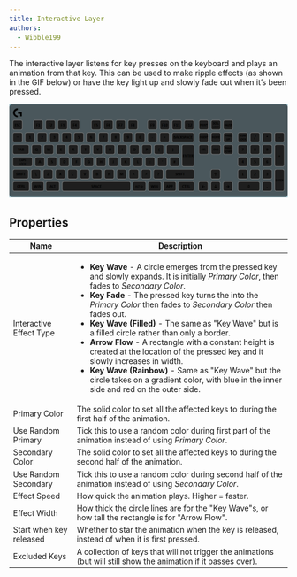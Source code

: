 ```yaml
---
title: Interactive Layer
authors:
  - Wibble199
---
```


The interactive layer listens for key presses on the keyboard and plays an animation from that key. This can be used to make ripple effects (as shown in the GIF below) or have the key light up and slowly fade out when it’s been pressed.

![Pressing keys on an interactive layer with key wave mode](/img/docs/layer-interactive.gif)

## Properties

<table>
  <thead>
    <tr>
      <th>Name</th>
      <th>Description</th>
    </tr>
  </thead>
  <tbody>
    <tr>
      <td>Interactive Effect Type</td>
      <td><ul>
        <li><strong>Key Wave</strong> - A circle emerges from the pressed key and slowly expands. It is initially <em>Primary Color</em>, then fades to <em>Secondary Color</em>.</li>
        <li><strong>Key Fade</strong> - The pressed key turns the into the <em>Primary Color</em> then fades to <em>Secondary Color</em> then fades out.</li>
        <li><strong>Key Wave (Filled)</strong> - The same as "Key Wave" but is a filled circle rather than only a border.</li>
        <li><strong>Arrow Flow</strong> - A rectangle with a constant height is created at the location of the pressed key and it slowly increases in width.</li>
        <li><strong>Key Wave (Rainbow)</strong> - Same as "Key Wave" but the circle takes on a gradient color, with blue in the inner side and red on the outer side.</li>
      </ul></td>
    </tr>
    <tr>
      <td>Primary Color</td>
      <td>The solid color to set all the affected keys to during the first half of the animation.</td>
    </tr>
    <tr>
      <td>Use Random Primary</td>
      <td>Tick this to use a random color during first part of the animation instead of using <em>Primary Color</em>.</td>
    </tr>
    <tr>
      <td>Secondary Color</td>
      <td>The solid color to set all the affected keys to during the second half of the animation.</td>
    </tr>
    <tr>
      <td>Use Random Secondary</td>
      <td>Tick this to use a random color during second half of the animation instead of using <em>Secondary Color</em>.</td>
    </tr>
    <tr>
      <td>Effect Speed</td>
      <td>How quick the animation plays. Higher = faster.</td>
    </tr>
    <tr>
      <td>Effect Width</td>
      <td>How thick the circle lines are for the "Key Wave"s, or how tall the rectangle is for "Arrow Flow".</td>
    </tr>
    <tr>
      <td>Start when key released</td>
      <td>Whether to star the animation when the key is released, instead of when it is first pressed.</td>
    </tr>
    <tr>
      <td>Excluded Keys</td>
      <td>A collection of keys that will not trigger the animations (but will still show the animation if it passes over).</td>
    </tr>
  </tbody>
</table>